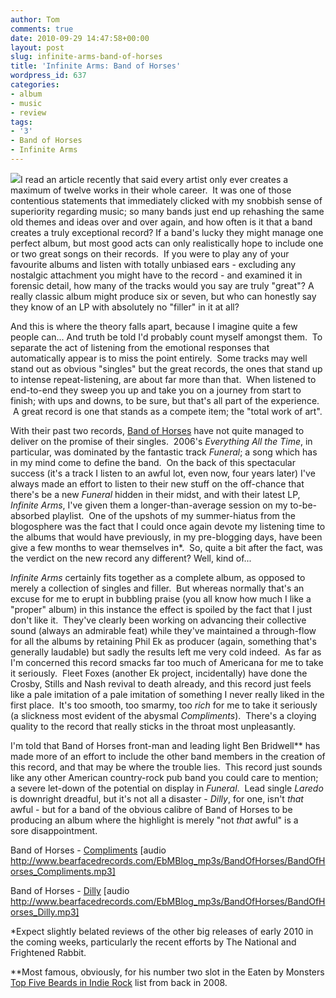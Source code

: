 ```yaml
---
author: Tom
comments: true
date: 2010-09-29 14:47:58+00:00
layout: post
slug: infinite-arms-band-of-horses
title: 'Infinite Arms: Band of Horses'
wordpress_id: 637
categories:
- album
- music
- review
tags:
- '3'
- Band of Horses
- Infinite Arms
---
```


[![](http://eatenbymonsters.files.wordpress.com/2010/09/bandofhorses_infinitearms.jpg)](http://eatenbymonsters.files.wordpress.com/2010/09/bandofhorses_infinitearms.jpg)I read an article recently that said every artist only ever creates a maximum of twelve works in their whole career.  It was one of those contentious statements that immediately clicked with my snobbish sense of superiority regarding music; so many bands just end up rehashing the same old themes and ideas over and over again, and how often is it that a band creates a truly exceptional record? If a band's lucky they might manage one perfect album, but most good acts can only realistically hope to include one or two great songs on their records.  If you were to play any of your favourite albums and listen with totally unbiased ears - excluding any nostalgic attachment you might have to the record - and examined it in forensic detail, how many of the tracks would you say are truly "great"? A really classic album might produce six or seven, but who can honestly say they know of an LP with absolutely no "filler" in it at all?

And this is where the theory falls apart, because I imagine quite a few people can... And truth be told I'd probably count myself amongst them.  To separate the act of listening from the emotional responses that automatically appear is to miss the point entirely.  Some tracks may well stand out as obvious "singles" but the great records, the ones that stand up to intense repeat-listening, are about far more than that.  When listened to end-to-end they sweep you up and take you on a journey from start to finish; with ups and downs, to be sure, but that's all part of the experience.  A great record is one that stands as a compete item; the "total work of art".

With their past two records, [Band of Horses](http://www.bandofhorses.com/uk/home) have not quite managed to deliver on the promise of their singles.  2006's _Everything All the Time_, in particular, was dominated by the fantastic track _Funeral_; a song which has in my mind come to define the band.  On the back of this spectacular success (it's a track I listen to an awful lot, even now, four years later) I've always made an effort to listen to their new stuff on the off-chance that there's be a new _Funeral_ hidden in their midst, and with their latest LP, _Infinite Arms_, I've given them a longer-than-average session on my to-be-absorbed playlist.  One of the upshots of my summer-hiatus from the blogosphere was the fact that I could once again devote my listening time to the albums that would have previously, in my pre-blogging days, have been give a few months to wear themselves in*.  So, quite a bit after the fact, was the verdict on the new record any different? Well, kind of...

_Infinite Arms_ certainly fits together as a complete album, as opposed to merely a collection of singles and filler.  But whereas normally that's an excuse for me to erupt in bubbling praise (you all know how much I like a "proper" album) in this instance the effect is spoiled by the fact that I just don't like it.  They've clearly been working on advancing their collective sound (always an admirable feat) while they've maintained a through-flow for all the albums by retaining Phil Ek as producer (again, something that's generally laudable) but sadly the results left me very cold indeed.  As far as I'm concerned this record smacks far too much of Americana for me to take it seriously.  Fleet Foxes (another Ek project, incidentally) have done the Crosby, Stills and Nash revival to death already, and this record just feels like a pale imitation of a pale imitation of something I never really liked in the first place.  It's too smooth, too smarmy, too _rich_ for me to take it seriously (a slickness most evident of the abysmal _Compliments_).  There's a cloying quality to the record that really sticks in the throat most unpleasantly.

I'm told that Band of Horses front-man and leading light Ben Bridwell** has made more of an effort to include the other band members in the creation of this record, and that may be where the trouble lies.  This record just sounds like any other American country-rock pub band you could care to mention; a severe let-down of the potential on display in _Funeral_.  Lead single _Laredo_ is downright dreadful, but it's not all a disaster - _Dilly_, for one, isn't _that_ awful - but for a band of the obvious calibre of Band of Horses to be producing an album where the highlight is merely "not _that_ awful" is a sore disappointment.

Band of Horses - [Compliments](http://www.bearfacedrecords.com/EbMBlog_mp3s/BandOfHorses/BandOfHorses_Compliments.mp3) [audio http://www.bearfacedrecords.com/EbMBlog_mp3s/BandOfHorses/BandOfHorses_Compliments.mp3]

Band of Horses - [Dilly](http://www.bearfacedrecords.com/EbMBlog_mp3s/BandOfHorses/BandOfHorses_Dilly.mp3) [audio http://www.bearfacedrecords.com/EbMBlog_mp3s/BandOfHorses/BandOfHorses_Dilly.mp3]

*Expect slightly belated reviews of the other big releases of early 2010 in the coming weeks, particularly the recent efforts by The National and Frightened Rabbit.

**Most famous, obviously, for his number two slot in the Eaten by Monsters [Top Five Beards in Indie Rock](http://eatenbymonsters.wordpress.com/2008/11/19/he-that-hath-no-beard-is-less-than-a-man-a-top-5/) list from back in 2008.
